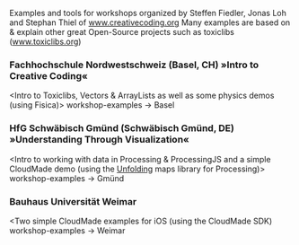 
Examples and tools for workshops organized by Steffen Fiedler, Jonas Loh and Stephan Thiel of www.creativecoding.org
Many examples are based on & explain other great Open-Source projects such as toxiclibs (www.toxiclibs.org)

### Fachhochschule Nordwestschweiz (Basel, CH) »Intro to Creative Coding«
<Intro to Toxiclibs, Vectors & ArrayLists as well as some physics demos (using Fisica)>
workshop-examples -> Basel

### HfG Schwäbisch Gmünd (Schwäbisch Gmünd, DE) »Understanding Through Visualization«
<Intro to working with data in Processing & ProcessingJS and a simple CloudMade demo (using the [Unfolding](http://unfoldingmaps.org) maps library for Processing)>
workshop-examples -> Gmünd

### Bauhaus Universität Weimar
<Two simple CloudMade examples for iOS (using the CloudMade SDK)
workshop-examples -> Weimar